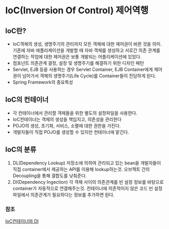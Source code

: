 # IoC(Inversion Of Control) 제어역행
 ## IoC란?
  - IoC객체의 생성, 생명주기의 관리까지 모든 객체에 대한 제어권이 바뀐 것을 의미.<br>
    기존에 자바 애플리케이션을 개발할 때 자바 객체를 생성하고 서로간 의존
    관계를 연결하는 작업에 대한 제어권은 보통 개발되는 어플리케이션에 있었다.
  - 컴포넌트 의존관계 결정, 설정 및 생명주기를 해결하기 위한 디자인 패턴
  - Servlet, EJB 등을 사용하는 경우 Servlet Container, EJB Container에게
    제어권이 넘어가서 객체의 생명주기(Life Cycle)를 Container들이 전담하게 된다.
  - Spring Framework의 중요특성

## IoC의 컨테이너
  - 각 컨테이너에서 관리할 객체들을 위한 별도의 설정파일을 사용한다.
  - IoC컨테이너는 객체의 생성을 책임지고, 의존성을 관리한다
  - POJO의 생성, 초기화, 서비스, 소멸에 대한 권한을 가진다.
  - 개발자들이 직접 POJO를 생성할 수 있지만 컨테이너에 맡긴다.

## IoC의 분류
 1. DL(Dependency Lookup)
 저장소에 의하여 관리되고 있는 bean을 개발자들이 직접 container에서 제공하는 API를 이용해 lookup하는것.
 오브젝트 간의 Decoupling을 통해 결합도를 낮춰준다.
 2. DI(Dependency Ingection)
 각 객체 사이의 의존관계를 빈 설정 정보를 바탕으로 container가 자동적으로 연결해주는것. 컨테이너에 의존적이지 않은 코드
 빈 설정파일에서 의존관계가 필요하다는 정보를 추가하면 된다.









### 참조
[IoC컨테이너와 DI](https://dog-developers.tistory.com/12)<br>
